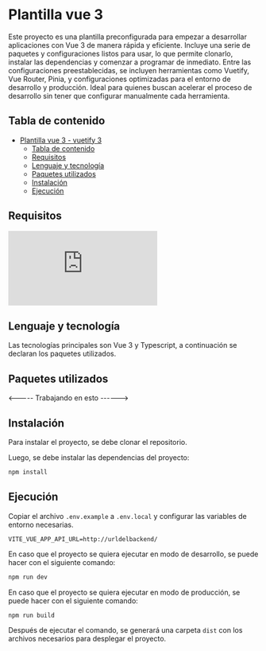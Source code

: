 # Plantilla vue 3

Este proyecto es una plantilla preconfigurada para empezar a desarrollar aplicaciones con Vue 3 de manera rápida y eficiente. Incluye una serie de paquetes y configuraciones listos para usar, lo que permite clonarlo, instalar las dependencias y comenzar a programar de inmediato. Entre las configuraciones preestablecidas, se incluyen herramientas como Vuetify, Vue Router, Pinia, y configuraciones optimizadas para el entorno de desarrollo y producción. Ideal para quienes buscan acelerar el proceso de desarrollo sin tener que configurar manualmente cada herramienta.

## Tabla de contenido

- [Plantilla vue 3 - vuetify 3](#plantilla-vue-3)
  - [Tabla de contenido](#tabla-de-contenido)
  - [Requisitos](#requisitos)
  - [Lenguaje y tecnología](#lenguaje-y-tecnología)
  - [Paquetes utilizados](#paquetes-utilizados)
  - [Instalación](#instalación)
  - [Ejecución](#ejecución)

## Requisitos

![Static Badge](https://img.shields.io/badge/Node.js-^22.15-green?logo=node.js)

## Lenguaje y tecnología

Las tecnologías principales son Vue 3 y Typescript, a continuación se declaran los paquetes utilizados.

## Paquetes utilizados

<----- Trabajando en esto ------>


## Instalación

Para instalar el proyecto, se debe clonar el repositorio. 

Luego, se debe instalar las dependencias del proyecto:

```bash
npm install
```

## Ejecución

Copiar el archivo `.env.example` a `.env.local` y configurar las variables de entorno necesarias.

```env
VITE_VUE_APP_API_URL=http://urldelbackend/
```

En caso que el proyecto se quiera ejecutar en modo de desarrollo, se puede hacer con el siguiente comando:

```bash
npm run dev
```

En caso que el proyecto se quiera ejecutar en modo de producción, se puede hacer con el siguiente comando:

```bash
npm run build
```

Después de ejecutar el comando, se generará una carpeta `dist` con los archivos necesarios para desplegar el proyecto.